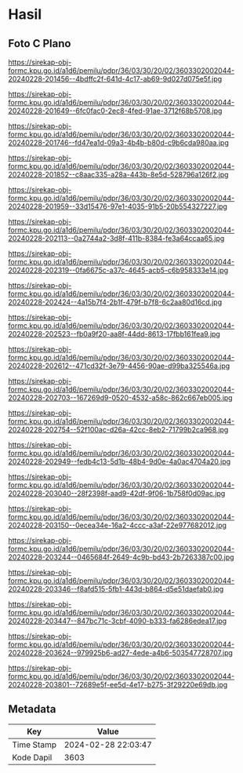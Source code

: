 # Hasil

## Foto C Plano

https://sirekap-obj-formc.kpu.go.id/a1d6/pemilu/pdpr/36/03/30/20/02/3603302002044-20240228-201456--4bdffc2f-641d-4c17-ab69-9d027d075e5f.jpg

https://sirekap-obj-formc.kpu.go.id/a1d6/pemilu/pdpr/36/03/30/20/02/3603302002044-20240228-201649--6fc0fac0-2ec8-4fed-91ae-3712f68b5708.jpg

https://sirekap-obj-formc.kpu.go.id/a1d6/pemilu/pdpr/36/03/30/20/02/3603302002044-20240228-201746--fd47ea1d-09a3-4b4b-b80d-c9b6cda980aa.jpg

https://sirekap-obj-formc.kpu.go.id/a1d6/pemilu/pdpr/36/03/30/20/02/3603302002044-20240228-201852--c8aac335-a28a-443b-8e5d-528796a126f2.jpg

https://sirekap-obj-formc.kpu.go.id/a1d6/pemilu/pdpr/36/03/30/20/02/3603302002044-20240228-201959--33d15476-97e1-4035-91b5-20b554327227.jpg

https://sirekap-obj-formc.kpu.go.id/a1d6/pemilu/pdpr/36/03/30/20/02/3603302002044-20240228-202113--0a2744a2-3d8f-411b-8384-fe3a64ccaa65.jpg

https://sirekap-obj-formc.kpu.go.id/a1d6/pemilu/pdpr/36/03/30/20/02/3603302002044-20240228-202319--0fa6675c-a37c-4645-acb5-c6b958333e14.jpg

https://sirekap-obj-formc.kpu.go.id/a1d6/pemilu/pdpr/36/03/30/20/02/3603302002044-20240228-202424--4a15b7f4-2b1f-479f-b7f8-6c2aa80d16cd.jpg

https://sirekap-obj-formc.kpu.go.id/a1d6/pemilu/pdpr/36/03/30/20/02/3603302002044-20240228-202523--fb0a9f20-aa8f-44dd-8613-17fbb161fea9.jpg

https://sirekap-obj-formc.kpu.go.id/a1d6/pemilu/pdpr/36/03/30/20/02/3603302002044-20240228-202612--471cd32f-3e79-4456-90ae-d99ba325546a.jpg

https://sirekap-obj-formc.kpu.go.id/a1d6/pemilu/pdpr/36/03/30/20/02/3603302002044-20240228-202703--167269d9-0520-4532-a58c-862c667eb005.jpg

https://sirekap-obj-formc.kpu.go.id/a1d6/pemilu/pdpr/36/03/30/20/02/3603302002044-20240228-202754--52f100ac-d26a-42cc-8eb2-71799b2ca968.jpg

https://sirekap-obj-formc.kpu.go.id/a1d6/pemilu/pdpr/36/03/30/20/02/3603302002044-20240228-202949--fedb4c13-5d1b-48b4-9d0e-4a0ac4704a20.jpg

https://sirekap-obj-formc.kpu.go.id/a1d6/pemilu/pdpr/36/03/30/20/02/3603302002044-20240228-203040--28f2398f-aad9-42df-9f06-1b758f0d09ac.jpg

https://sirekap-obj-formc.kpu.go.id/a1d6/pemilu/pdpr/36/03/30/20/02/3603302002044-20240228-203150--0ecea34e-16a2-4ccc-a3af-22e977682012.jpg

https://sirekap-obj-formc.kpu.go.id/a1d6/pemilu/pdpr/36/03/30/20/02/3603302002044-20240228-203244--0465684f-2649-4c9b-bd43-2b7263387c00.jpg

https://sirekap-obj-formc.kpu.go.id/a1d6/pemilu/pdpr/36/03/30/20/02/3603302002044-20240228-203346--f8afd515-5fb1-443d-b864-d5e51daefab0.jpg

https://sirekap-obj-formc.kpu.go.id/a1d6/pemilu/pdpr/36/03/30/20/02/3603302002044-20240228-203447--847bc71c-3cbf-4090-b333-fa6286edea17.jpg

https://sirekap-obj-formc.kpu.go.id/a1d6/pemilu/pdpr/36/03/30/20/02/3603302002044-20240228-203624--979925b6-ad27-4ede-a4b6-503547728707.jpg

https://sirekap-obj-formc.kpu.go.id/a1d6/pemilu/pdpr/36/03/30/20/02/3603302002044-20240228-203801--72689e5f-ee5d-4e17-b275-3f29220e69db.jpg


## Metadata

| Key        | Value               |
| ---------- | ------------------- |
| Time Stamp | 2024-02-28 22:03:47 |
| Kode Dapil | 3603                |



